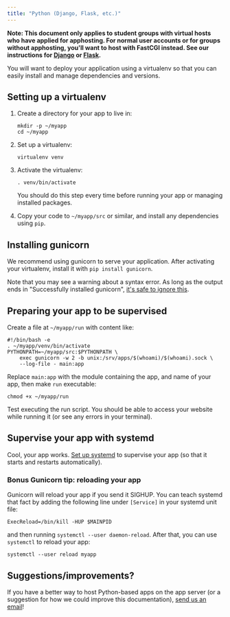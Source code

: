 ```yaml
---
title: "Python (Django, Flask, etc.)"
---
```


**Note: This document only applies to student groups with virtual hosts who
have applied for apphosting. For normal user accounts or for groups without
apphosting, you'll want to host with FastCGI instead. See our instructions for
[Django](/docs/services/web/django) or [Flask](/docs/services/web/flask).**

You will want to deploy your application using a virtualenv so that you can
easily install and manage dependencies and versions.

## Setting up a virtualenv

1. Create a directory for your app to live in:

       mkdir -p ~/myapp
       cd ~/myapp

2. Set up a virtualenv:

       virtualenv venv

3. Activate the virtualenv:

       . venv/bin/activate

   You should do this step every time before running your app or managing
   installed packages.

4. Copy your code to `~/myapp/src` or similar, and install any dependencies
   using `pip`.

## Installing gunicorn

We recommend using gunicorn to serve your application. After activating your
virtualenv, install it with `pip install gunicorn`.

Note that you may see a warning about a syntax error. As long as the output
ends in "Successfully installed gunicorn", [it's safe to ignore
this][lol-syntax].

## Preparing your app to be supervised

Create a file at `~/myapp/run` with content like:

    #!/bin/bash -e
    . ~/myapp/venv/bin/activate
    PYTHONPATH=~/myapp/src:$PYTHONPATH \
        exec gunicorn -w 2 -b unix:/srv/apps/$(whoami)/$(whoami).sock \
        --log-file - main:app

Replace `main:app` with the module containing the app, and name of your app,
then make `run` executable:

    chmod +x ~/myapp/run

Test executing the run script. You should be able to access your website while
running it (or see any errors in your terminal).

## Supervise your app with systemd

Cool, your app works. [Set up systemd](/docs/services/webapps#supervise) to
supervise your app (so that it starts and restarts automatically).

### Bonus Gunicorn tip: reloading your app

Gunicorn will reload your app if you send it SIGHUP. You can teach systemd that
fact by adding the following line under `[Service]` in your systemd unit file:

    ExecReload=/bin/kill -HUP $MAINPID

and then running `systemctl --user daemon-reload`. After that, you can use
`systemctl` to reload your app:

    systemctl --user reload myapp

## Suggestions/improvements?

If you have a better way to host Python-based apps on the app server (or a
suggestion for how we could improve this documentation), [send us an email](/docs/contact)!

[lol-syntax]: https://stackoverflow.com/a/25611194
